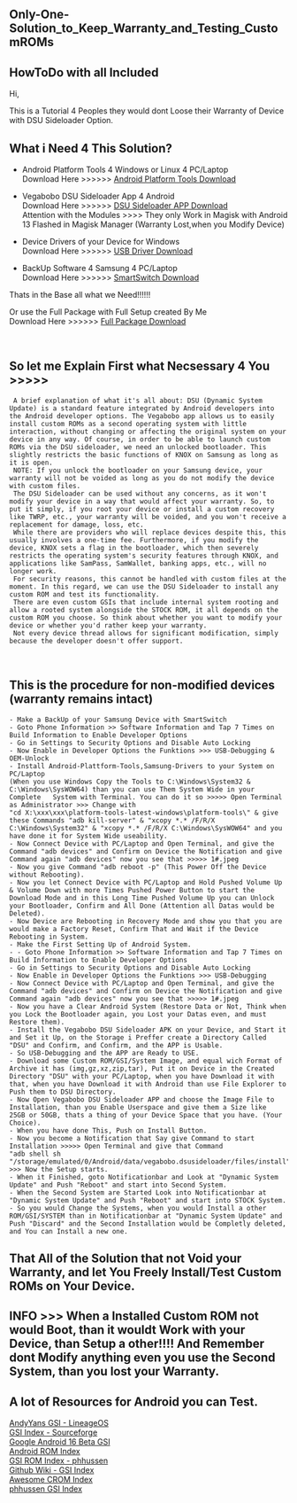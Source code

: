 ## Only-One-Solution_to_Keep_Warranty_and_Testing_CustomROMs

## HowToDo with all Included


Hi,<br>

This is a Tutorial 4 Peoples they would dont Loose their Warranty of Device with DSU Sideloader Option.<br>


## What i Need 4 This Solution?<br>

- Android Platform Tools 4 Windows or Linux 4 PC/Laptop<br>
Download Here >>>>>> <a href=https://developer.android.com/tools/releases/platform-tools>Android Platform Tools Download</a><br>


- Vegabobo DSU Sideloader App 4 Android<br>
Download Here >>>>>>  <a href=https://github.com/VegaBobo/DSU-Sideloader/releases/tag/2.03>DSU Sideloader APP Download</a><br>
Attention with the Modules >>>> They only Work in Magisk with Android 13 Flashed in Magisk Manager (Warranty Lost,when you Modify Device)<br>

- Device Drivers of your Device for Windows<br>
Download Here >>>>>>  <a href=https://developer.samsung.com/android-usb-driver>USB Driver Download</a><br>

- BackUp Software 4 Samsung 4 PC/Laptop<br>
Download Here >>>>>>  <a href=https://www.samsung.com/de/apps/smart-switch/>SmartSwitch Download</a><br>

Thats in the Base all what we Need!!!!!!<br>

Or use the Full Package with Full Setup created By Me<br>
Download Here >>>>>> <a href= https://c.1und1.de/@1157988897574099954/E6kNgL5EAyarLmFYYV8CmA>Full Package Download</a><br>


<br>


## So let me Explain First what Necsessary 4 You >>>>>
````
 A brief explanation of what it's all about: DSU (Dynamic System Update) is a standard feature integrated by Android developers into the Android developer options. The Vegabobo app allows us to easily install custom ROMs as a second operating system with little interaction, without changing or affecting the original system on your device in any way. Of course, in order to be able to launch custom ROMs via the DSU sideloader, we need an unlocked bootloader. This slightly restricts the basic functions of KNOX on Samsung as long as it is open. 
 NOTE: If you unlock the bootloader on your Samsung device, your warranty will not be voided as long as you do not modify the device with custom files.
 The DSU Sideloader can be used without any concerns, as it won't modify your device in a way that would affect your warranty. So, to put it simply, if you root your device or install a custom recovery like TWRP, etc., your warranty will be voided, and you won't receive a replacement for damage, loss, etc. 
 While there are providers who will replace devices despite this, this usually involves a one-time fee. Furthermore, if you modify the device, KNOX sets a flag in the bootloader, which then severely restricts the operating system's security features through KNOX, and applications like SamPass, SamWallet, banking apps, etc., will no longer work.
 For security reasons, this cannot be handled with custom files at the moment. In this regard, we can use the DSU Sideloader to install any custom ROM and test its functionality. 
 There are even custom GSIs that include internal system rooting and allow a rooted system alongside the STOCK ROM, it all depends on the custom ROM you choose. So think about whether you want to modify your device or whether you'd rather keep your warranty. 
 Not every device thread allows for significant modification, simply because the developer doesn't offer support.
 ````


<br>

 
## This is the procedure for non-modified devices (warranty remains intact)
 ````
 - Make a BackUp of your Samsung Device with SmartSwitch
 - Goto Phone Information >> Software Information and Tap 7 Times on Build Information to Enable Developer Options
 - Go in Settings to Security Options and Disable Auto Locking
 - Now Enable in Developer Options the Funktions >>> USB-Debugging & OEM-Unlock
 - Install Android-Plattform-Tools,Samsung-Drivers to your System on PC/Laptop 
 (When you use Windows Copy the Tools to C:\Windows\System32 & C:\Windows\SysWOW64) than you can use Them System Wide in your Complete   System with Terminal. You can do it so >>>>> Open Terminal as Administrator >>> Change with 
 "cd X:\xxx\xxx\platform-tools-latest-windows\platform-tools\" & give these Commands "adb kill-server" & "xcopy *.* /F/R/X C:\Windows\System32" & "xcopy *.* /F/R/X C:\Windows\SysWOW64" and you have done it for System Wide useability.
 - Now Connect Device with PC/Laptop and Open Terminal, and give the Command "adb devices" and Confirm on Device the Notification and give Command again "adb devices" now you see that >>>>> 1#.jpeg
 - Now you give Command "adb reboot -p" (This Power Off the Device without Rebooting).
 - Now you let Connect Device with PC/Laptop and Hold Pushed Volume Up & Volume Down with more Times Pushed Power Button to start the Download Mode and in this Long Time Pushed Volume Up you can Unlock your Bootloader, Confirm and All Done (Attention all Datas would be Deleted).
 - Now Device are Rebooting in Recovery Mode and show you that you are would make a Factory Reset, Confirm That and Wait if the Device Rebooting in System.
 - Make the First Setting Up of Android System.
 - - Goto Phone Information >> Software Information and Tap 7 Times on Build Information to Enable Developer Options
 - Go in Settings to Security Options and Disable Auto Locking
 - Now Enable in Developer Options the Funktions >>> USB-Debugging
 - Now Connect Device with PC/Laptop and Open Terminal, and give the Command "adb devices" and Confirm on Device the Notification and give Command again "adb devices" now you see that >>>>> 1#.jpeg
 - Now you have a Clear Android System (Restore Data or Not, Think when you Lock the Bootloader again, you Lost your Datas even, and must Restore them).
 - Install the Vegabobo DSU Sideloader APK on your Device, and Start it and Set it Up, on the Storage i Preffer create a Directory Called "DSU" and Confirm, and Confirm, and the APP is Usable.
 - So USB-Debugging and the APP are Ready to USE.
 - Download some Custom ROM/GSI/System Image, and equal wich Format of Archive it has (img,gz,xz,zip,tar), Put it on Device in the Created Directory "DSU" with your PC/Laptop, when you have Download it with that, when you have Download it with Android than use File Explorer to Push them to DSU Directory.
 - Now Open Vegabobo DSU Sideloader APP and choose the Image File to Installation, than you Enable Userspace and give them a Size like   25GB or 50GB, thats a thing of your Device Space that you have. (Your Choice).
 - When you have done This, Push on Install Button.
 - Now you become a Notification that Say give Command to start Installation >>>>> Open Terminal and give that Command 
 "adb shell sh "/storage/emulated/0/Android/data/vegabobo.dsusideloader/files/install" >>> Now the Setup starts.
 - When it Finished, goto Notificationbar and Look at "Dynamic System Update" and Push "Reboot" and start into Second System.
 - When the Second System are Started Look into Notificationbar at "Dynamic System Update" and Push "Reboot" and start into STOCK System.
 - So you would Change the Systems, when you would Install a other ROM/GSI/SYSTEM than in Notificationbar at "Dynamic System Update" and Push "Discard" and the Second Installation would be Completly deleted, and You can Install a new one.
 ````
 ## That All of the Solution that not Void your Warranty, and let You Freely Install/Test Custom ROMs on Your Device.
 

 ## INFO >>> When a Installed Custom ROM not would Boot, than it wouldt Work with your Device, than Setup a other!!!! And Remember dont Modify anything even you use the Second System, than you lost your Warranty.

 ## A lot of Resources for Android you can Test.
 
 <a href=https://sourceforge.net/projects/andyyan-gsi/>AndyYans GSI - LineageOS</a><br>
 <a href=https://sourceforge.net/directory/gsis/>GSI Index - Sourceforge</a><br>
 <a href=https://developer.android.com/about/versions/16/gsi-release-notes>Google Android 16 Beta GSI</a><br>
 <a href=https://github.com/musabcel/android_rom_list>Android ROM Index</a><br>
 <a href=https://github.com/phhusson/treble_experimentations/wiki/Generic-System-Image-%28GSI%29-list>GSI ROM Index - phhussen</a><br>
 <a href=https://github-wiki-see.page/m/phhusson/treble_experimentations/wiki/Generic-System-Image-%28GSI%29-list>Github Wiki - GSI Index</a><br>
 <a href=https://github.com/devadigax/awesome-android-custom-rom>Awesome CROM Index</a><br>
 <a href=https://magiskzip.com/gsi-list-phhusson/>phhussen GSI Index</a><br>
